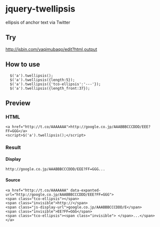 # jquery-twellipsis
ellipsis of anchor text via Twitter

## Try

http://jsbin.com/yaqimubaqo/edit?html,output

## How to use

```
  $('a').twellipsis();
  $('a').twellipsis({length:5});
  $('a').twellipsis({'tco-ellipsis':'---'});
  $('a').twellipsis({length_front:37});
```

## Preview

### HTML

```
<a href="http://t.co/AAAAAAA">http://google.co.jp/AAABBBCCCDDD/EEE?FF=GGG</a>
<script>$('a').twellipsis();</script>
```

### Result

#### Display

```
http://google.co.jp/AAABBBCCCDDD/EEE?FF=GGG...
```

#### Source

```
<a href="http://t.co/AAAAAAA" data-expanted-url="http://google.co.jp/AAABBBCCCDDD/EEE?FF=GGG">
<span class="tco-ellipsis"></span>
<span class="invisible">http://</span>
<span class="js-display-url">google.co.jp/AAABBBCCCDDD/E</span>
<span class="invisible">EE?FF=GGG</span>
<span class="tco-ellipsis"><span class="invisible"> </span>...</span>
</a>
```


